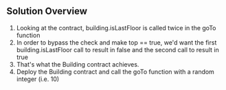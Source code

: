 ## Solution Overview
1. Looking at the contract, building.isLastFloor is called twice in the goTo function
2. In order to bypass the check and make top == true, we'd want the first building.isLastFloor call to result in false and the second call to result in true
3. That's what the Building contract achieves. 
4. Deploy the Building contract and call the goTo function with a random integer (i.e. 10)